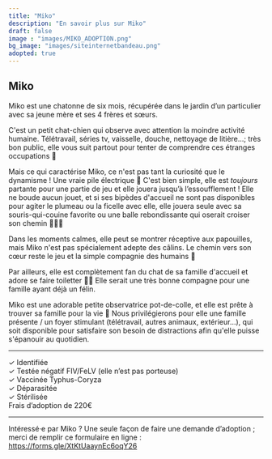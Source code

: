 ```yaml
---
title: "Miko"
description: "En savoir plus sur Miko"
draft: false
image : "images/MIKO_ADOPTION.png"
bg_image: "images/siteinternetbandeau.png"
adopted: true
---
```


## Miko 
Miko est une chatonne de six mois, récupérée dans le jardin d’un particulier avec sa jeune mère et ses 4 frères et sœurs.

C'est un petit chat-chien qui observe avec attention la moindre activité humaine. Télétravail, séries tv, vaisselle, douche, nettoyage de litière...; très bon public, elle vous suit partout pour tenter de comprendre ces étranges occupations 🧐

Mais ce qui caractérise Miko, ce n'est pas tant la curiosité que le dynamisme ! Une vraie pile électrique 🔋 C'est bien simple, elle est *toujours* partante pour une partie de jeu et elle jouera jusqu’à l’essoufflement !
Elle ne boude aucun jouet, et si ses bipèdes d'accueil ne sont pas disponibles pour agiter le plumeau ou la ficelle avec elle, elle jouera seule avec sa souris-qui-couine favorite ou une balle rebondissante qui oserait croiser son chemin 🤸🏻‍♀️

Dans les moments calmes, elle peut se montrer réceptive aux papouilles, mais Miko n'est pas spécialement adepte des câlins. Le chemin vers son cœur reste le jeu et la simple compagnie des humains 🥰 

Par ailleurs, elle est complètement fan du chat de sa famille d'accueil et adore se faire toiletter 💆‍♀️  Elle serait une très bonne compagne pour une famille ayant déjà un félin.

Miko est une adorable petite observatrice pot-de-colle, et elle est prête à trouver sa famille pour la vie 💖
Nous privilégierons pour elle une famille présente / un foyer stimulant (télétravail, autres animaux, extérieur...), qui soit disponible pour satisfaire son besoin de distractions afin qu'elle puisse s'épanouir au quotidien.

__________

✓ Identifiée \
✓ Testée négatif FIV/FeLV (elle n’est pas porteuse) \
✓ Vaccinée Typhus-Coryza \
✓ Déparasitée \
✓ Stérilisée \
Frais d’adoption de 220€

__________

Intéressé·e par Miko ? Une seule façon de faire une demande d’adoption ; merci de remplir ce formulaire en ligne : https://forms.gle/XtKtUaaynEc6oqY26